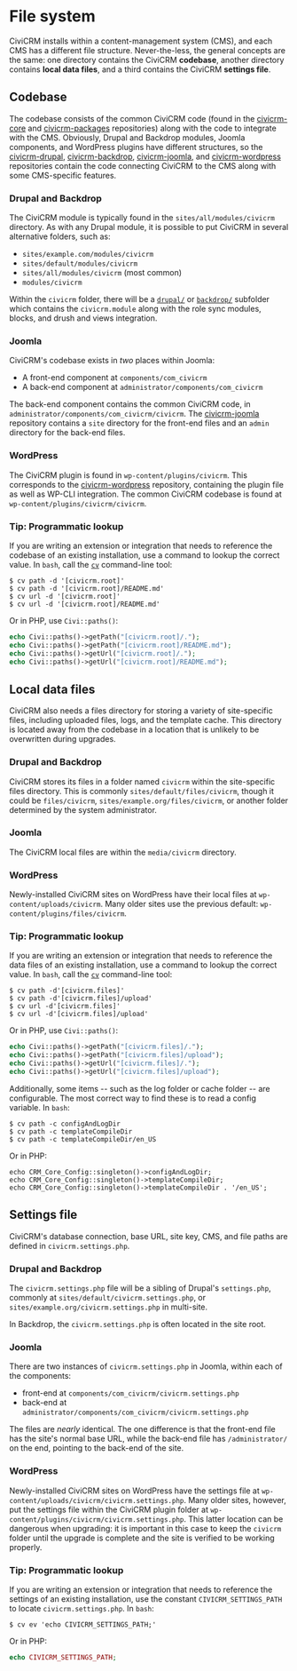 # File system

CiviCRM installs within a content-management system (CMS), and each CMS has a
different file structure. Never-the-less, the general concepts are the same:
one directory contains the CiviCRM **codebase**, another directory
contains **local data files**, and a third contains the CiviCRM **settings file**.

## Codebase

The codebase consists of the common CiviCRM code (found in the
[civicrm-core](https://github.com/civicrm/civicrm-core/) and
[civicrm-packages](https://github.com/civicrm/civicrm-packages/) repositories)
along with the code to integrate with the CMS.  Obviously, Drupal and Backdrop
modules, Joomla components, and WordPress plugins have different structures, so
the [civicrm-drupal](https://github.com/civicrm/civicrm-drupal/),
[civicrm-backdrop](https://github.com/civicrm/civicrm-backdrop/),
[civicrm-joomla](https://github.com/civicrm/civicrm-joomla/), and
[civicrm-wordpress](https://github.com/civicrm/civicrm-wordpress/) repositories
contain the code connecting CiviCRM to the CMS along with some CMS-specific
features.

### Drupal and Backdrop

The CiviCRM module is typically found in the `sites/all/modules/civicrm`
directory.  As with any Drupal module, it is possible to put CiviCRM in
several alternative folders, such as:

 * `sites/example.com/modules/civicrm`
 * `sites/default/modules/civicrm`
 * `sites/all/modules/civicrm` (most common)
 * `modules/civicrm`

Within the `civicrm` folder, there will be a
[`drupal/`](https://github.com/civicrm/civicrm-drupal/) or
[`backdrop/`](https://github.com/civicrm/civicrm-backdrop/) subfolder which
contains the `civicrm.module` along with the role sync modules, blocks, and
drush and views integration.

### Joomla

CiviCRM's codebase exists in *two* places within Joomla:

 -  A front-end component at `components/com_civicrm`
 -  A back-end component at `administrator/components/com_civicrm`

The back-end component contains the common CiviCRM code, in
`administrator/components/com_civicrm/civicrm`.  The
[civicrm-joomla](https://github.com/civicrm/civicrm-joomla/) repository contains
a `site` directory for the front-end files and an `admin` directory for the
back-end files.

### WordPress

The CiviCRM plugin is found in `wp-content/plugins/civicrm`.  This corresponds
to the [civicrm-wordpress](https://github.com/civicrm/civicrm-wordpress/)
repository, containing the plugin file as well as WP-CLI integration.  The
common CiviCRM codebase is found at `wp-content/plugins/civicrm/civicrm`.

### Tip: Programmatic lookup

If you are writing an extension or integration that needs to reference the
codebase of an existing installation, use a command to lookup the correct
value.  In `bash`, call the [`cv`](https://github.com/civicrm/cv)
command-line tool:

```
$ cv path -d '[civicrm.root]'
$ cv path -d '[civicrm.root]/README.md'
$ cv url -d '[civicrm.root]'
$ cv url -d '[civicrm.root]/README.md'
```

Or in PHP, use `Civi::paths()`:

```php
echo Civi::paths()->getPath("[civicrm.root]/.");
echo Civi::paths()->getPath("[civicrm.root]/README.md");
echo Civi::paths()->getUrl("[civicrm.root]/.");
echo Civi::paths()->getUrl("[civicrm.root]/README.md");
```

## Local data files

CiviCRM also needs a files directory for storing a variety of site-specific
files, including uploaded files, logs, and the template cache.  This directory
is located away from the codebase in a location that is unlikely to be
overwritten during upgrades.

### Drupal and Backdrop

CiviCRM stores its files in a folder named `civicrm` within the site-specific
files directory.  This is commonly `sites/default/files/civicrm`, though it
could be `files/civicrm`, `sites/example.org/files/civicrm`, or another
folder determined by the system administrator.

### Joomla

The CiviCRM local files are within the `media/civicrm` directory.

### WordPress

Newly-installed CiviCRM sites on WordPress have their local files at
`wp-content/uploads/civicrm`.  Many older sites use the previous default:
`wp-content/plugins/files/civicrm`.

### Tip: Programmatic lookup

If you are writing an extension or integration that needs to reference the
data files of an existing installation, use a command to lookup the correct
value.  In `bash`, call the [`cv`](https://github.com/civicrm/cv)
command-line tool:

```
$ cv path -d'[civicrm.files]'
$ cv path -d'[civicrm.files]/upload'
$ cv url -d'[civicrm.files]'
$ cv url -d'[civicrm.files]/upload'
```

Or in PHP, use `Civi::paths()`:

```php
echo Civi::paths()->getPath("[civicrm.files]/.");
echo Civi::paths()->getPath("[civicrm.files]/upload");
echo Civi::paths()->getUrl("[civicrm.files]/.");
echo Civi::paths()->getUrl("[civicrm.files]/upload");
```

Additionally, some items -- such as the log folder or cache folder -- are
configurable. The most correct way to find these is to read a config
variable. In `bash`:

```
$ cv path -c configAndLogDir
$ cv path -c templateCompileDir
$ cv path -c templateCompileDir/en_US
```

Or in PHP:

```
echo CRM_Core_Config::singleton()->configAndLogDir;
echo CRM_Core_Config::singleton()->templateCompileDir;
echo CRM_Core_Config::singleton()->templateCompileDir . '/en_US';
```

## Settings file

CiviCRM's database connection, base URL, site key, CMS, and file paths are defined in `civicrm.settings.php`.

### Drupal and Backdrop

The `civicrm.settings.php` file will be a sibling of Drupal's `settings.php`,
commonly at `sites/default/civicrm.settings.php`, or
`sites/example.org/civicrm.settings.php` in multi-site.

In Backdrop, the `civicrm.settings.php` is often located in the site root.

### Joomla

There are two instances of `civicrm.settings.php` in Joomla, within each of the
components:

 -  front-end at `components/com_civicrm/civicrm.settings.php`
 -  back-end at `administrator/components/com_civicrm/civicrm.settings.php`

The files are *nearly* identical.  The one difference is that the front-end file
has the site's normal base URL, while the back-end file has `/administrator/` on
the end, pointing to the back-end of the site.

### WordPress

Newly-installed CiviCRM sites on WordPress have the settings file at
`wp-content/uploads/civicrm/civicrm.settings.php`.  Many older sites, however,
put the settings file within the CiviCRM plugin folder at
`wp-content/plugins/civicrm/civicrm.settings.php`.  This latter location can be
dangerous when upgrading: it is important in this case to keep the `civicrm`
folder until the upgrade is complete and the site is verified to be working
properly.


### Tip: Programmatic lookup

If you are writing an extension or integration that needs to reference the
settings of an existing installation, use the constant
`CIVICRM_SETTINGS_PATH` to locate `civicrm.settings.php`. In `bash`:

```
$ cv ev 'echo CIVICRM_SETTINGS_PATH;'
```

Or in PHP:

```php
echo CIVICRM_SETTINGS_PATH;
```
